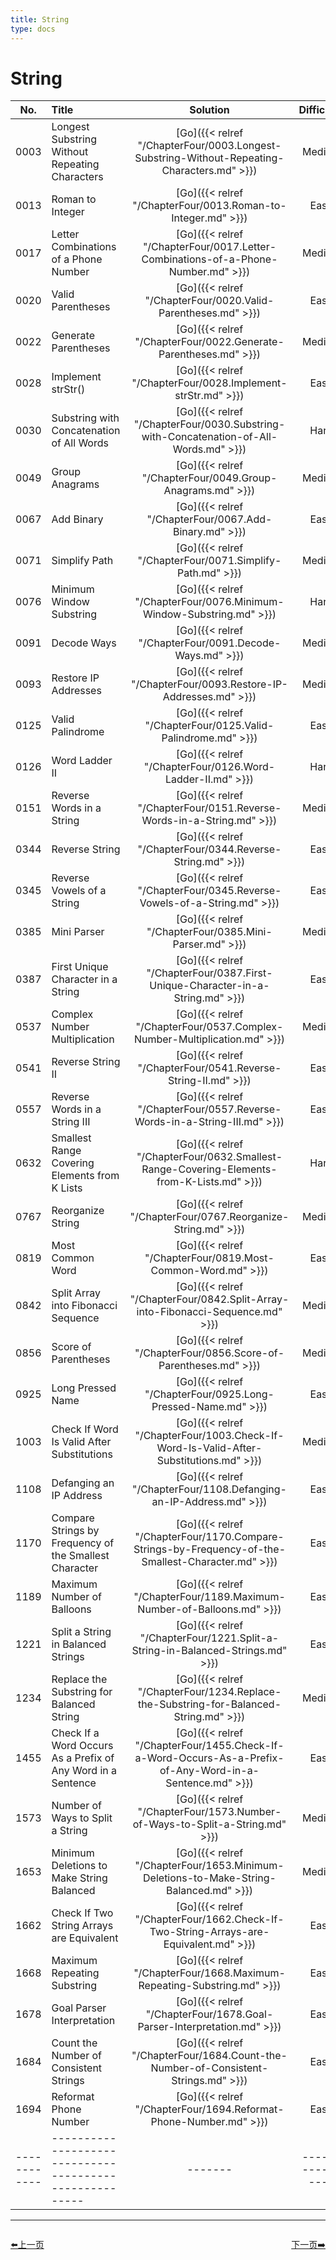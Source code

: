 ```yaml
---
title: String
type: docs
---
```


# String


| No.      | Title | Solution | Difficulty | TimeComplexity | SpaceComplexity |Favorite| Acceptance |
|:--------:|:------- | :--------: | :----------: | :----: | :-----: | :-----: |:-----: |
|0003|Longest Substring Without Repeating Characters|[Go]({{< relref "/ChapterFour/0003.Longest-Substring-Without-Repeating-Characters.md" >}})|Medium| O(n)| O(1)|❤️|31.3%|
|0013|Roman to Integer|[Go]({{< relref "/ChapterFour/0013.Roman-to-Integer.md" >}})|Easy||||56.4%|
|0017|Letter Combinations of a Phone Number|[Go]({{< relref "/ChapterFour/0017.Letter-Combinations-of-a-Phone-Number.md" >}})|Medium| O(log n)| O(1)||48.7%|
|0020|Valid Parentheses|[Go]({{< relref "/ChapterFour/0020.Valid-Parentheses.md" >}})|Easy| O(log n)| O(1)||39.5%|
|0022|Generate Parentheses|[Go]({{< relref "/ChapterFour/0022.Generate-Parentheses.md" >}})|Medium| O(log n)| O(1)||64.8%|
|0028|Implement strStr()|[Go]({{< relref "/ChapterFour/0028.Implement-strStr.md" >}})|Easy| O(n)| O(1)||35.1%|
|0030|Substring with Concatenation of All Words|[Go]({{< relref "/ChapterFour/0030.Substring-with-Concatenation-of-All-Words.md" >}})|Hard| O(n)| O(n)|❤️|26.0%|
|0049|Group Anagrams|[Go]({{< relref "/ChapterFour/0049.Group-Anagrams.md" >}})|Medium| O(n log n)| O(n)||58.9%|
|0067|Add Binary|[Go]({{< relref "/ChapterFour/0067.Add-Binary.md" >}})|Easy||||46.6%|
|0071|Simplify Path|[Go]({{< relref "/ChapterFour/0071.Simplify-Path.md" >}})|Medium| O(n)| O(n)||33.6%|
|0076|Minimum Window Substring|[Go]({{< relref "/ChapterFour/0076.Minimum-Window-Substring.md" >}})|Hard| O(n)| O(n)|❤️|35.7%|
|0091|Decode Ways|[Go]({{< relref "/ChapterFour/0091.Decode-Ways.md" >}})|Medium| O(n)| O(n)||26.2%|
|0093|Restore IP Addresses|[Go]({{< relref "/ChapterFour/0093.Restore-IP-Addresses.md" >}})|Medium| O(n)| O(n)|❤️|37.2%|
|0125|Valid Palindrome|[Go]({{< relref "/ChapterFour/0125.Valid-Palindrome.md" >}})|Easy| O(n)| O(1)||37.9%|
|0126|Word Ladder II|[Go]({{< relref "/ChapterFour/0126.Word-Ladder-II.md" >}})|Hard| O(n)| O(n^2)|❤️|23.4%|
|0151|Reverse Words in a String|[Go]({{< relref "/ChapterFour/0151.Reverse-Words-in-a-String.md" >}})|Medium||||23.3%|
|0344|Reverse String|[Go]({{< relref "/ChapterFour/0344.Reverse-String.md" >}})|Easy| O(n)| O(1)||70.0%|
|0345|Reverse Vowels of a String|[Go]({{< relref "/ChapterFour/0345.Reverse-Vowels-of-a-String.md" >}})|Easy| O(n)| O(1)||44.9%|
|0385|Mini Parser|[Go]({{< relref "/ChapterFour/0385.Mini-Parser.md" >}})|Medium||||34.3%|
|0387|First Unique Character in a String|[Go]({{< relref "/ChapterFour/0387.First-Unique-Character-in-a-String.md" >}})|Easy||||53.7%|
|0537|Complex Number Multiplication|[Go]({{< relref "/ChapterFour/0537.Complex-Number-Multiplication.md" >}})|Medium||||68.3%|
|0541|Reverse String II|[Go]({{< relref "/ChapterFour/0541.Reverse-String-II.md" >}})|Easy||||49.0%|
|0557|Reverse Words in a String III|[Go]({{< relref "/ChapterFour/0557.Reverse-Words-in-a-String-III.md" >}})|Easy||||71.6%|
|0632|Smallest Range Covering Elements from K Lists|[Go]({{< relref "/ChapterFour/0632.Smallest-Range-Covering-Elements-from-K-Lists.md" >}})|Hard||||53.9%|
|0767|Reorganize String|[Go]({{< relref "/ChapterFour/0767.Reorganize-String.md" >}})|Medium| O(n log n)| O(log n)  |❤️|49.9%|
|0819|Most Common Word|[Go]({{< relref "/ChapterFour/0819.Most-Common-Word.md" >}})|Easy||||45.4%|
|0842|Split Array into Fibonacci Sequence|[Go]({{< relref "/ChapterFour/0842.Split-Array-into-Fibonacci-Sequence.md" >}})|Medium| O(n^2)| O(1)|❤️|36.7%|
|0856|Score of Parentheses|[Go]({{< relref "/ChapterFour/0856.Score-of-Parentheses.md" >}})|Medium| O(n)| O(n)||62.2%|
|0925|Long Pressed Name|[Go]({{< relref "/ChapterFour/0925.Long-Pressed-Name.md" >}})|Easy| O(n)| O(1)||38.4%|
|1003|Check If Word Is Valid After Substitutions|[Go]({{< relref "/ChapterFour/1003.Check-If-Word-Is-Valid-After-Substitutions.md" >}})|Medium| O(n)| O(1)||56.1%|
|1108|Defanging an IP Address|[Go]({{< relref "/ChapterFour/1108.Defanging-an-IP-Address.md" >}})|Easy||||88.5%|
|1170|Compare Strings by Frequency of the Smallest Character|[Go]({{< relref "/ChapterFour/1170.Compare-Strings-by-Frequency-of-the-Smallest-Character.md" >}})|Easy||||59.5%|
|1189|Maximum Number of Balloons|[Go]({{< relref "/ChapterFour/1189.Maximum-Number-of-Balloons.md" >}})|Easy||||61.8%|
|1221|Split a String in Balanced Strings|[Go]({{< relref "/ChapterFour/1221.Split-a-String-in-Balanced-Strings.md" >}})|Easy||||84.0%|
|1234|Replace the Substring for Balanced String|[Go]({{< relref "/ChapterFour/1234.Replace-the-Substring-for-Balanced-String.md" >}})|Medium||||34.4%|
|1455|Check If a Word Occurs As a Prefix of Any Word in a Sentence|[Go]({{< relref "/ChapterFour/1455.Check-If-a-Word-Occurs-As-a-Prefix-of-Any-Word-in-a-Sentence.md" >}})|Easy||||64.7%|
|1573|Number of Ways to Split a String|[Go]({{< relref "/ChapterFour/1573.Number-of-Ways-to-Split-a-String.md" >}})|Medium||||30.9%|
|1653|Minimum Deletions to Make String Balanced|[Go]({{< relref "/ChapterFour/1653.Minimum-Deletions-to-Make-String-Balanced.md" >}})|Medium||||49.9%|
|1662|Check If Two String Arrays are Equivalent|[Go]({{< relref "/ChapterFour/1662.Check-If-Two-String-Arrays-are-Equivalent.md" >}})|Easy||||83.6%|
|1668|Maximum Repeating Substring|[Go]({{< relref "/ChapterFour/1668.Maximum-Repeating-Substring.md" >}})|Easy||||38.8%|
|1678|Goal Parser Interpretation|[Go]({{< relref "/ChapterFour/1678.Goal-Parser-Interpretation.md" >}})|Easy||||86.7%|
|1684|Count the Number of Consistent Strings|[Go]({{< relref "/ChapterFour/1684.Count-the-Number-of-Consistent-Strings.md" >}})|Easy||||84.1%|
|1694|Reformat Phone Number|[Go]({{< relref "/ChapterFour/1694.Reformat-Phone-Number.md" >}})|Easy||||67.0%|
|------------|-------------------------------------------------------|-------| ----------------| ---------------|-------------|-------------|-------------|


----------------------------------------------
<div style="display: flex;justify-content: space-between;align-items: center;">
<p><a href="https://books.halfrost.com/leetcode/ChapterTwo/Array/">⬅️上一页</a></p>
<p><a href="https://books.halfrost.com/leetcode/ChapterTwo/Two_Pointers/">下一页➡️</a></p>
</div>
